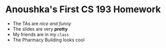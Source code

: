 # Anoushka's First CS 193 Homework

- The TAs are _nice and funny_
- The slides are very **pretty**
- My friends are in my `class`
- The Pharmacy Building looks cool
